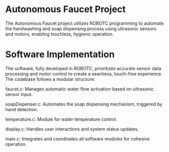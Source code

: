 # Autonomous Faucet Project

The Autonomous Faucet project utilizes ROBOTC programming to automate the handwashing and soap dispensing process using ultrasonic sensors and motors, enabling touchless, hygienic operation.


# Software Implementation

The software, fully developed in ROBOTC, prioritizes accurate sensor data processing and motor control to create a seamless, touch-free experience. The codebase follows a modular structure:

  faucet.c: Manages automatic water flow activation based on ultrasonic sensor input.

  soapDispenser.c: Automates the soap dispensing mechanism, triggered by hand detection.

  temperature.c: Module for water temperature control.

  display.c: Handles user interactions and system status updates.

  main.c: Integrates and coordinates all software modules for cohesive operation.


